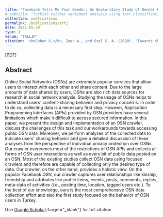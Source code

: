 ```yaml
---
title: "Facebook Tells Me Your Gender: An Exploratory Study of Gender Prediction for Turkish Facebook Users"
# subtitle: "Turkish twitter sentiment analysis using text classification techniques"
collection: publications
permalink: /publications/art1
date: 2021-05-20
type: 3
venue: 'TALLIP'
citation: '<b>Coban O.</b>, Inan A., and Ozel S. A. (2020). "Towards the design and implementation of an OSN crawler: A case of Turkish Facebook users". <i>International Journal of Information Security Science</i>, 9(2), 76-93.'
---
```

[[PDF]](https://www.ijiss.org/ijiss/index.php/ijiss/article/view/547/pdf_86)

## Abstract
Online Social Networks (OSNs) are extremely popular services that allow users to interact with each other and share content. Due to the large amounts of data shared by users, OSNs are also rich data sources for research in social network analysis. Studying the usage of OSNs helps to understand users' content-sharing behavior and privacy concerns. In order to do so, collecting data is a necessary first step. However, Application Programming Interfaces (APIs) provided by OSN providers have several limitations which make it difficult to access secured information. In this paper, we present the design and implementation of an OSN crawler, discuss the challenges of this task and our workarounds towards accessing public OSN data. Moreover, we perform analyses of the collected data to indicate users' sharing behavior and give a detailed discussion of these analyses from the perspective of individual privacy protection over OSNs. Our crawler overcomes most of the restrictions of OSN APIs and collects all forms of OSN user interactions as well as every bit of public data posted on an OSN. Most of the existing studies collect OSN data using focused crawlers and therefore are capable of collecting only the desired type of data. Our crawler, on the other hand, provides a holistic view. On the popular Facebook OSN, our crawler captures user relationships like kinship, friendship and attributes like profile items, events, posts, comments, replies, meta-data of activities (i.e., posting time, location, tagged users etc.). To the best of our knowledge, ours is the most comprehensive OSN data collection effort and also the first study focused on the behavior of OSN users in Turkey.


Use [Google Scholar](https://scholar.google.com/scholar?){:target="_blank"} for full citation

